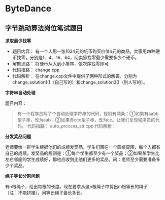 # ByteDance
## 字节跳动算法岗位笔试题目

**求取最少找零**

* 题目内容：
   有一个人用一张1024元的纸币购买价值n元的商品，卖家用四种硬币找零，分别是1、4、16、64，问卖家找零最少需要多少个硬币。
* 解题思路：
   将硬币从大到小排序，依次序找零即可
* 代码指路：
   change.cpp
* 代码解析：
   在change.cpp文件中提供了两种形式的解答，分别为change_solution1()（自己写的）和change_solution2()（别人写的）。

**字符串自动处理**

题目内容：
>有一个程序员写了个自动处理字符串的代码，规则有两条：①如果有aabb型子串，改为aab；②如果有ccc型子串，改为cc。让我们复现程序员的代码。
代码指路：
>auto_process_str.cpp
代码解析：
>

**分发奖品问题**

老师要给一群学生根据他们的成绩发奖品，学生们围在一个圆桌周围，每个人都有自己的成绩。发奖品的规则是：①每个学生都至少有一个奖品；②如果某学生比左右邻座的学生成绩好，那他应收到比他们更多的奖品。问：老师至少需要准备多少个奖品。

**绳子等长分割问题**

有n根绳子，给出每根的长度。现在要求从这n根绳子中剪出m根等长的绳子（注：不能拼接），问等长绳子最长多长。
